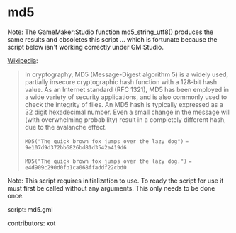md5
===

Note: The GameMaker:Studio function md5_string_utf8() produces
the same results and obsoletes this script ... which is fortunate
because the script below isn't working correctly under GM:Studio.

[Wikipedia]:
> In cryptography, MD5 (Message-Digest algorithm 5) is a widely used, 
> partially insecure cryptographic hash function with a 128-bit hash value.
> As an Internet standard (RFC 1321), MD5 has been employed in a wide 
> variety of security applications, and is also commonly used to check 
> the integrity of files. An MD5 hash is typically expressed as a 32 digit 
> hexadecimal number. Even a small change in the message will (with 
> overwhelming probability) result in a completely different hash, due to 
> the avalanche effect.
>
> `MD5("The quick brown fox jumps over the lazy dog")`
> `= 9e107d9d372bb6826bd81d3542a419d6`
>
> `MD5("The quick brown fox jumps over the lazy dog.")`
> `= e4d909c290d0fb1ca068ffaddf22cbd0`

[Wikipedia]: http://en.wikipedia.org/wiki/Md5

Note: This script requires initialization to use. To ready the script
for use it must first be called without any arguments. This only needs
to be done once.

script: md5.gml

contributors: xot
